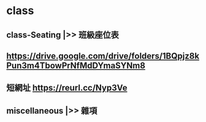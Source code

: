 # class

## class-Seating |>> 班級座位表
## https://drive.google.com/drive/folders/1BQpjz8kPun3m4TbowPrNfMdDYmaSYNm8
## 短網址 https://reurl.cc/Nyp3Ve
## miscellaneous |>> 雜項
